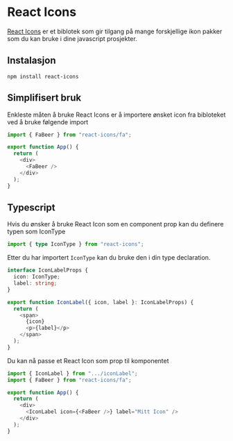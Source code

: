 # React Icons

[React Icons](https://react-icons.github.io/react-icons/) er et biblotek som gir tilgang på mange forskjellige ikon pakker som du kan bruke i dine javascript prosjekter.

## Instalasjon

```console
npm install react-icons
```

## Simplifisert bruk

Enkleste måten å bruke React Icons er å importere ønsket icon fra bibloteket ved å bruke følgende import

```ts
import { FaBeer } from "react-icons/fa";

export function App() {
  return (
    <div>
      <FaBeer />
    </div>
  );
}
```

## Typescript

Hvis du ønsker å bruke React Icon som en component prop kan du definere typen som IconType

```ts
import { type IconType } from "react-icons";
```

Etter du har importert `IconType` kan du bruke den i din type declaration.

```ts
interface IconLabelProps {
  icon: IconType;
  label: string;
}

export function IconLabel({ icon, label }: IconLabelProps) {
  return (
    <span>
      {icon}
      <p>{label}</p>
    </span>
  );
}
```

Du kan nå passe et React Icon som prop til komponentet

```ts
import { IconLabel } from ".../iconLabel";
import { FaBeer } from "react-icons/fa";

export function App() {
  return (
    <div>
      <IconLabel icon={<FaBeer />} label="Mitt Icon" />
    </div>
  );
}
```

